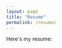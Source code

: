 ```yaml
---
layout: page
title: "Resume"
permalink: /resume/
---
```

<link rel="shortcut icon" type="image/x-icon" href="favicon.ico">

Here's my resume:

<object data="/assets/resume.pdf" width="100%" height="600"></object>
